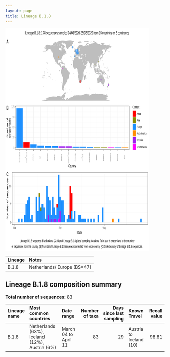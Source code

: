 ```yaml
---
layout: page
title: Lineage B.1.8
---
```




<img src="../assets/images/B.1.8.svg" alt="B.1.8 lineage summary figure" width="90%" height="700px" />


| Lineage | Notes |
|:-----|:-----|
| B.1.8 | Netherlands/ Europe (BS=47) |

<h2>Lineage B.1.8 composition summary </h2>

<strong>Total number of sequences:</strong> 83

| Lineage name | Most common countries | Date range | Number of taxa |  Days since last sampling | Known Travel | Recall value |
|:-----|:-----|:-------|-------:|-------:|:---------|--------:|
| B.1.8 | Netherlands (63%), Iceland (12%), Austria (6%) | March 04 to April 11 | 83 | 29 | Austria to Iceland (10)<br/> | 98.81 |
